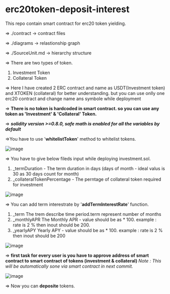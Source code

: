 # erc20token-deposit-interest
This repo contain smart contract for erc20 token yielding.

=> ./contract -> contract files

=> ./diagrams -> relastionship graph

=> ./SourceUnit.md -> hierarchy structure

=> There are two types of token.
1. Investment Token
2. Collateral Token

=> Here I have created 2 ERC contract and name as USDT(Investment token) and XTOKEN (collateral) for better understanding. but you can use onlly one erc20 contract and change name ans symbole while deployment

=> **There is no token is hardcoded in smart contract. so you can use any token as '**Investment'** & **'Collateral'** Token.**

=> _**solidity version >=0.8.0, safe math is enabled for all the variables by default**_

=>You have to use '**whitelistToken**' method to whitelist tokens.

![image](https://user-images.githubusercontent.com/51226907/162268024-fb82a743-88fe-4411-a792-ed6850f75ecd.png)


=> You have to give below fileds input while deploying investment.sol.
1. _termDuration - The term duration in days (days of month - ideal valus is 30 as 30 days count for month)
2. _collateralTokenPercentage -  The perntage of collateral token required for investment

![image](https://user-images.githubusercontent.com/51226907/162268313-6ef27011-7091-48c4-802d-5a88602a7a82.png)


=> You can add term interestrate by '**addTermInterestRate**' function.
1. _term The trem describe time period.term represent number of months
2. _monthlyAPR The Monthly APR - value should be as * 100. example : rate is 2 % then inout should be 200.
3. _yearlyAPY Yearly APY - value should be as * 100. example : rate is 2 % then inout should be 200

![image](https://user-images.githubusercontent.com/51226907/162269050-5fa723ba-49e5-4d5b-8853-1dd8af249857.png)


=> **first task for every user is you have to approve address of smart contract to smart contract of tokens (investment & collateral)**
_Note : This will be automatically sone via smart contract in next commit._

![image](https://user-images.githubusercontent.com/51226907/162269487-8736d1a6-780c-46f2-a569-3b426488b96a.png)

=> Now you can **deposite** tokens. 
